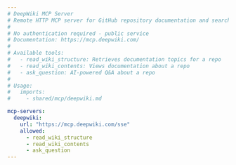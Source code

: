 ```yaml
---
# DeepWiki MCP Server
# Remote HTTP MCP server for GitHub repository documentation and search
#
# No authentication required - public service
# Documentation: https://mcp.deepwiki.com/
#
# Available tools:
#   - read_wiki_structure: Retrieves documentation topics for a repo
#   - read_wiki_contents: Views documentation about a repo
#   - ask_question: AI-powered Q&A about a repo
#
# Usage:
#   imports:
#     - shared/mcp/deepwiki.md

mcp-servers:
  deepwiki:
    url: "https://mcp.deepwiki.com/sse"
    allowed:
      - read_wiki_structure
      - read_wiki_contents
      - ask_question
---
```

